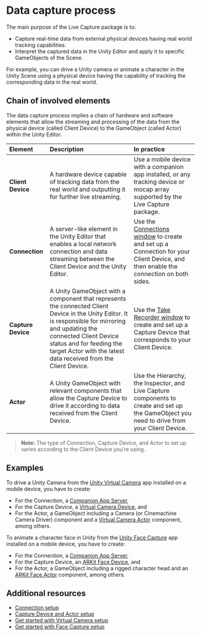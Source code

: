 # Data capture process

The main purpose of the Live Capture package is to:
* Capture real-time data from external physical devices having real world tracking capabilities.
* Interpret the captured data in the Unity Editor and apply it to specific GameObjects of the Scene.

For example, you can drive a Unity camera or animate a character in the Unity Scene using a physical device having the capability of tracking the corresponding data in the real world.

## Chain of involved elements

<a name="client-device"></a><a name="connection"></a><a name="capture-device"></a><a name="actor"></a>

The data capture process implies a chain of hardware and software elements that allow the streaming and processing of the data from the physical device (called Client Device) to the GameObject (called Actor) within the Unity Editor.

| Element | Description | In practice |
| :--- | :--- | :--- |
| **Client Device** | A hardware device capable of tracking data from the real world and outputting it for further live streaming. | Use a mobile device with a  companion app installed, or any tracking device or mocap array supported by the Live Capture package. |
| **Connection** | A server-like element in the Unity Editor that enables a local network connection and data streaming between the Client Device and the Unity Editor. | Use the [Connections window](ref-window-connections.md) to create and set up a Connection for your Client Device, and then enable the connection on both sides. |
| **Capture Device** | A Unity GameObject with a component that represents the connected Client Device in the Unity Editor. It is responsible for mirroring and updating the connected Client Device status and for feeding the target Actor with the latest data received from the Client Device. | Use the [Take Recorder window](ref-window-take-recorder.md#capture-devices) to create and set up a Capture Device that corresponds to your Client Device. |
| **Actor** | A Unity GameObject with relevant components that allow the Capture Device to drive it according to data received from the Client Device. | Use the Hierarchy, the Inspector, and Live Capture components to create and set up the GameObject you need to drive from your Client Device. |

>**Note:** The type of Connection, Capture Device, and Actor to set up varies according to the Client Device you’re using.

## Examples

To drive a Unity Camera from the [Unity Virtual Camera](virtual-camera.md) app installed on a mobile device, you have to create:

* For the Connection, a [Companion App Server](connection-device.md#companion-app-connection),
* For the Capture Device, a [Virtual Camera Device](ref-component-virtual-camera-device.md), and
* For the Actor, a GameObject including a Camera (or Cinemachine Camera Driver) component and a [Virtual Camera Actor](ref-component-virtual-camera-actor.md) component, among others.

To animate a character face in Unity from the [Unity Face Capture](face-capture.md) app installed on a mobile device, you have to create:

* For the Connection, a [Companion App Server](connection-device.md#companion-app-connection),
* For the Capture Device, an [ARKit Face Device](ref-component-arkit-face-device.md), and
* For the Actor, a GameObject including a rigged character head and an [ARKit Face Actor](ref-component-arkit-face-actor.md) component, among others.

## Additional resources

* [Connection setup](connection.md)
* [Capture Device and Actor setup](capture-device-setup.md)
* [Get started with Virtual Camera setup](virtual-camera-getting-started.md)
* [Get started with Face Capture setup](face-capture-getting-started.md)
